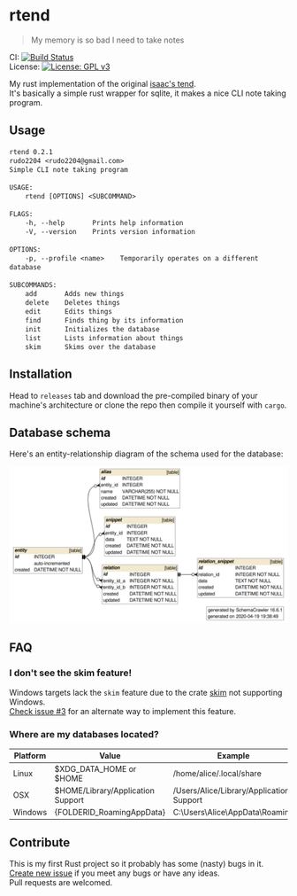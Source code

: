 # rtend
> My memory is so bad I need to take notes

CI: [![Build Status](https://github.com/Rudo2204/rtend/workflows/CI/badge.svg)](https://github.com/Rudo2204/rtend/actions)\
License: [![License: GPL v3](https://img.shields.io/badge/License-GPLv3-blue.svg)](https://www.gnu.org/licenses/gpl-3.0)

My rust implementation of the original [isaac's tend](https://github.com/isaacmorneau/tend/).\
It's basically a simple rust wrapper for sqlite, it makes a nice CLI note taking program.

## Usage
```
rtend 0.2.1
rudo2204 <rudo2204@gmail.com>
Simple CLI note taking program

USAGE:
    rtend [OPTIONS] <SUBCOMMAND>

FLAGS:
    -h, --help       Prints help information
    -V, --version    Prints version information

OPTIONS:
    -p, --profile <name>    Temporarily operates on a different database

SUBCOMMANDS:
    add       Adds new things
    delete    Deletes things
    edit      Edits things
    find      Finds thing by its information
    init      Initializes the database
    list      Lists information about things
    skim      Skims over the database
```

## Installation

Head to `releases` tab and download the pre-compiled binary of your machine's architecture or clone the repo then compile it yourself with `cargo`.

## Database schema

Here's an entity-relationship diagram of the schema used for the database:

![](schema.png)

## FAQ

### I don't see the skim feature!

Windows targets lack the `skim` feature due to the crate [skim](https://github.com/lotabout/skim) not supporting Windows.\
[Check issue #3](https://github.com/Rudo2204/rtend/issues/3) for an alternate way to implement this feature.

### Where are my databases located?

| Platform | Value                             | Example                                  |
|----------|-----------------------------------|------------------------------------------|
| Linux    | $XDG_DATA_HOME or $HOME           | /home/alice/.local/share                 |
| OSX      | $HOME/Library/Application Support | /Users/Alice/Library/Application Support |
| Windows  | {FOLDERID_RoamingAppData}         | C:\Users\Alice\AppData\Roaming           |

## Contribute

This is my first Rust project so it probably has some (nasty) bugs in it.\
[Create new issue](https://github.com/Rudo2204/rtend/issues) if you meet any bugs or have any ideas.\
Pull requests are welcomed.
